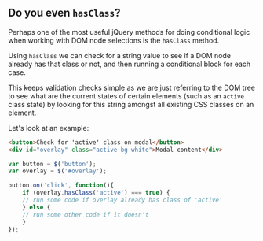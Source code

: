 ## Do you even `hasClass`?
Perhaps one of the most useful jQuery methods for doing conditional logic when working with DOM node selections is the `hasClass` method.

Using `hasClass` we can check for a string value to see if a DOM node already has that class or not, and then running a conditional block for each case. 

This keeps validation checks simple as we are just referring to the DOM tree to see what are the current states of certain elements (such as an `active` class state) by looking for this string amongst all existing CSS classes on an element.

Let's look at an example:

~~~html
<button>Check for 'active' class on modal</button>
<div id="overlay" class="active bg-white">Modal content</div>
~~~

~~~js
var button = $('button');
var overlay = $('#overlay');

button.on('click', function(){
	if (overlay.hasClass('active') === true) {
	// run some code if overlay already has class of 'active'
	} else {
	// run some other code if it doesn't
	}
});
~~~
